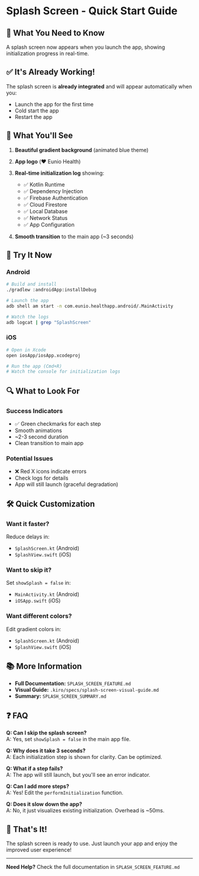 # Splash Screen - Quick Start Guide

## 🚀 What You Need to Know

A splash screen now appears when you launch the app, showing initialization progress in real-time.

## ✅ It's Already Working!

The splash screen is **already integrated** and will appear automatically when you:
- Launch the app for the first time
- Cold start the app
- Restart the app

## 📱 What You'll See

1. **Beautiful gradient background** (animated blue theme)
2. **App logo** (❤️ Eunio Health)
3. **Real-time initialization log** showing:
   - ✅ Kotlin Runtime
   - ✅ Dependency Injection
   - ✅ Firebase Authentication
   - ✅ Cloud Firestore
   - ✅ Local Database
   - ✅ Network Status
   - ✅ App Configuration

4. **Smooth transition** to the main app (~3 seconds)

## 🎯 Try It Now

### Android
```bash
# Build and install
./gradlew :androidApp:installDebug

# Launch the app
adb shell am start -n com.eunio.healthapp.android/.MainActivity

# Watch the logs
adb logcat | grep "SplashScreen"
```

### iOS
```bash
# Open in Xcode
open iosApp/iosApp.xcodeproj

# Run the app (Cmd+R)
# Watch the console for initialization logs
```

## 🔍 What to Look For

### Success Indicators
- ✅ Green checkmarks for each step
- Smooth animations
- ~2-3 second duration
- Clean transition to main app

### Potential Issues
- ❌ Red X icons indicate errors
- Check logs for details
- App will still launch (graceful degradation)

## 🛠️ Quick Customization

### Want it faster?
Reduce delays in:
- `SplashScreen.kt` (Android)
- `SplashView.swift` (iOS)

### Want to skip it?
Set `showSplash = false` in:
- `MainActivity.kt` (Android)
- `iOSApp.swift` (iOS)

### Want different colors?
Edit gradient colors in:
- `SplashScreen.kt` (Android)
- `SplashView.swift` (iOS)

## 📚 More Information

- **Full Documentation:** `SPLASH_SCREEN_FEATURE.md`
- **Visual Guide:** `.kiro/specs/splash-screen-visual-guide.md`
- **Summary:** `SPLASH_SCREEN_SUMMARY.md`

## ❓ FAQ

**Q: Can I skip the splash screen?**  
A: Yes, set `showSplash = false` in the main app file.

**Q: Why does it take 3 seconds?**  
A: Each initialization step is shown for clarity. Can be optimized.

**Q: What if a step fails?**  
A: The app will still launch, but you'll see an error indicator.

**Q: Can I add more steps?**  
A: Yes! Edit the `performInitialization` function.

**Q: Does it slow down the app?**  
A: No, it just visualizes existing initialization. Overhead is ~50ms.

## 🎉 That's It!

The splash screen is ready to use. Just launch your app and enjoy the improved user experience!

---

**Need Help?** Check the full documentation in `SPLASH_SCREEN_FEATURE.md`
